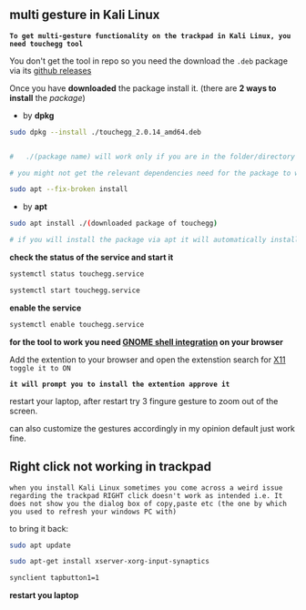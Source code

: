 ## multi gesture  in Kali Linux  

<B>`To get multi-gesture functionality on the trackpad in Kali Linux, you need touchegg tool `
  </B>
  
 You don't get the tool in repo so you need the download the `.deb` package via its [github releases](https://github.com/JoseExposito/touchegg/releases)  

 Once you have **downloaded** the package install it. (there are **2 ways to install** the *package*)
 
- by **dpkg**

```bash
sudo dpkg --install ./touchegg_2.0.14_amd64.deb


#   ./(package name) will work only if you are in the folder/directory where the package is downloaded

# you might not get the relevant dependencies need for the package to work properly for that type:
```
```bash
sudo apt --fix-broken install
```
- by **apt**

```bash
sudo apt install ./(downloaded package of touchegg)

# if you will install the package via apt it will automatically install the dependencies required for the package 
```

**check the status of the service and start it**

```bash
systemctl status touchegg.service
```
```bash
systemctl start touchegg.service
```
**enable the service**

```bash
systemctl enable touchegg.service
```

**for the tool to work you need [GNOME shell integration](https://chrome.google.com/webstore/detail/gnome-shell-integration/gphhapmejobijbbhgpjhcjognlahblep) on your browser**

Add the extention to your browser and open the extenstion search for [X11](https://extensions.gnome.org/extension/4033/x11-gestures/) `toggle it to ON`
<B>
  
`it will prompt you to install the extention approve it`
</B>

restart your laptop, after restart try 3 fingure gesture to zoom out of the screen.

can also customize the gestures accordingly in my opinion default just work fine.




## Right click not working in trackpad

`when you install Kali Linux sometimes you come across a weird issue regarding the trackpad
RIGHT click doesn't work as intended i.e. It does not show you the dialog box of copy,paste etc (the one by which you used to refresh your windows PC with)`

to bring it back:

```bash
sudo apt update
```
```bash
sudo apt-get install xserver-xorg-input-synaptics
```

```bash
synclient tapbutton1=1
```

**restart you laptop**









